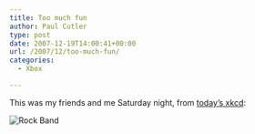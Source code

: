 ```yaml
---
title: Too much fun
author: Paul Cutler
type: post
date: 2007-12-19T14:00:41+00:00
url: /2007/12/too-much-fun/
categories:
  - Xbox

---
```

This was my friends and me Saturday night, from [today&#8217;s xkcd][1]:

<img src="https://i2.wp.com/imgs.xkcd.com/comics/rock_band.png?w=700" alt="Rock Band" data-recalc-dims="1" />

 [1]: http://xkcd.com/359/